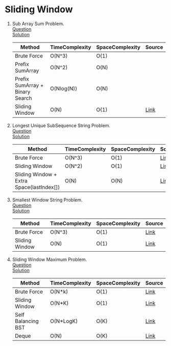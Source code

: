 # Sliding Window
1. Sub Array Sum Problem.
   <br /> [Question](/3.%20Sliding%20Window/docs/1.SlidingWindow-Question1.jpg)
   <br /> [Solution](/3.%20Sliding%20Window/1.question1-solution.cpp)
   <br />

   | Method | TimeComplexity | SpaceComplexity | Source |
      |---|---|---|---|
   | Brute Force  | O(N^3) | O(1) |
   | Prefix SumArray | O(N^2)  | O(N) |
   | Prefix SumArray + Binary Search | O(Nlog(N))  | O(N) |
   | Sliding Window | O(N) | O(1) | [Link](/3.%20Sliding%20Window/1.question1-solution.cpp) |

2. Longest Unique SubSequence String Problem.
   <br /> [Question](/3.%20Sliding%20Window/docs/2.SlidingWindow-Question2.jpg)
   <br /> [Solution](/3.%20Sliding%20Window/2.question2-solution.cpp)
   <br />

   | Method | TimeComplexity | SpaceComplexity | Source | 
      |---|---|---|---|
   | Brute Force  | O(N^3) | O(1) | [Link](https://www.geeksforgeeks.org/length-of-the-longest-substring-without-repeating-characters/) |
   | Sliding Window | O(N^2) | O(1) | [Link](https://www.geeksforgeeks.org/length-of-the-longest-substring-without-repeating-characters/) |
   | Sliding Window + Extra Space(lastIndex[]) | O(N)  | O(N) | [Link](/3.%20Sliding%20Window/2.question2-solution.cpp) |

3. Smallest Window String Problem.
   <br /> [Question](/3.%20Sliding%20Window/docs/3.SlidingWindow-Question3.jpg)
   <br /> [Solution](/3.%20Sliding%20Window/3.question3-solution.cpp)
   <br />

   | Method | TimeComplexity | SpaceComplexity | Source | 
      |---|---|---|---|
   | Brute Force | O(N^3) | O(1) | [Link](https://www.geeksforgeeks.org/find-the-smallest-window-in-a-string-containing-all-characters-of-another-string/) |
   | Sliding Window | O(N) | O(1) | [Link](/3.%20Sliding%20Window/3.question3-solution.cpp) |

4. Sliding Window Maximum Problem.
   <br /> [Question](/3.%20Sliding%20Window/docs/4.SlidingWindow-Question4.jpg)
   <br /> [Solution](/3.%20Sliding%20Window/4.question4-solution.cpp)
   <br />

   | Method | TimeComplexity | SpaceComplexity | Source | 
      |---|---|---|---|
   | Brute Force | O(N*k) | O(1) | [Link](https://www.geeksforgeeks.org/sliding-window-maximum-maximum-of-all-subarrays-of-size-k/) |
   | Sliding Window | O(N*K) | O(1) | [Link](/3.%20Sliding%20Window/4.question4-solution.cpp) |
   | Self Balancing BST | O(N*LogK)  | O(K) | [Link](https://www.geeksforgeeks.org/sliding-window-maximum-maximum-of-all-subarrays-of-size-k/) |
   | Deque| O(N)  | O(K) | [Link](https://www.geeksforgeeks.org/sliding-window-maximum-maximum-of-all-subarrays-of-size-k/) |
